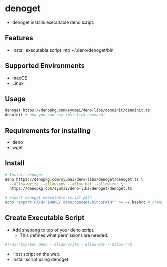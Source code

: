 # denoget

- denoget installs executable deno script.

## Features

- Install executable script into ~/.deno/denoget/bin

## Supported Environments

- macOS
- Linux

## Usage

```sh
denoget https://denopkg.com/syumai/deno-libs/denoinit/denoinit.ts
denoinit # now you can use installed command!
```

## Requirements for installing

- deno
- wget

## Install

```sh
# Install denoget
deno https://denopkg.com/syumai/deno-libs/denoget/denoget.ts \
  --allow-write --allow-env --allow-net --allow-run \
  https://denopkg.com/syumai/deno-libs/denoget/denoget.ts

# export denoget executable script path
echo 'export PATH="$HOME/.deno/denoget/bin:$PATH"' >> ~/.bashrc # change this to your shell
```

## Create Executable Script

- Add shebang to top of your deno script.
  - This defines what permissions are needed.

```sh
#!/usr/bin/env deno --allow-write --allow-env --allow-run
```

- Host script on the web.
- Install script using denoget.
